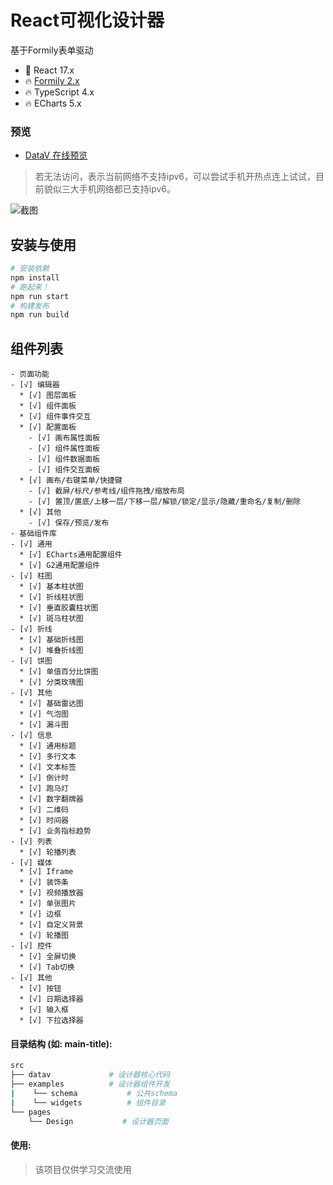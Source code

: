 # React可视化设计器
基于Formily表单驱动
* 💪 React 17.x
* 🔥 [Formily 2.x](https://formilyjs.org/zh-CN)
* 🔥 TypeScript 4.x
* 🔥 ECharts 5.x

### 预览
- [DataV 在线预览](http://www.userhu.top:81)

> 若无法访问，表示当前网络不支持ipv6，可以尝试手机开热点连上试试，目前貌似三大手机网络都已支持ipv6。

![截图](https://repository-images.githubusercontent.com/452603611/62ec66d4-fdb1-4179-9a73-c1576502dbfd)

## 安装与使用

```bash
# 安装依赖
npm install
# 跑起来！
npm run start
# 构建发布
npm run build
```
## 组件列表

```
- 页面功能
- [√] 编辑器
  * [√] 图层面板
  * [√] 组件面板
  * [√] 组件事件交互
  * [√] 配置面板
    - [√] 画布属性面板
    - [√] 组件属性面板
    - [√] 组件数据面板
    - [√] 组件交互面板
  * [√] 画布/右键菜单/快捷键
    - [√] 截屏/标尺/参考线/组件拖拽/缩放布局
    - [√] 置顶/置底/上移一层/下移一层/解锁/锁定/显示/隐藏/重命名/复制/删除
  * [√] 其他
    - [√] 保存/预览/发布
- 基础组件库
- [√] 通用
  * [√] ECharts通用配置组件
  * [√] G2通用配置组件
- [√] 柱图
  * [√] 基本柱状图
  * [√] 折线柱状图
  * [√] 垂直胶囊柱状图
  * [√] 斑马柱状图
- [√] 折线
  * [√] 基础折线图
  * [√] 堆叠折线图
- [√] 饼图
  * [√] 单值百分比饼图
  * [√] 分类玫瑰图
- [√] 其他
  * [√] 基础雷达图
  * [√] 气泡图
  * [√] 漏斗图
- [√] 信息
  * [√] 通用标题
  * [√] 多行文本
  * [√] 文本标签
  * [√] 倒计时
  * [√] 跑马灯
  * [√] 数字翻牌器
  * [√] 二维码
  * [√] 时间器
  * [√] 业务指标趋势
- [√] 列表
  * [√] 轮播列表
- [√] 媒体
  * [√] Iframe
  * [√] 装饰条
  * [√] 视频播放器
  * [√] 单张图片
  * [√] 边框
  * [√] 自定义背景
  * [√] 轮播图
- [√] 控件
  * [√] 全屏切换
  * [√] Tab切换
- [√] 其他
  * [√] 按钮
  * [√] 日期选择器
  * [√] 输入框
  * [√] 下拉选择器
```

#### 目录结构 (如: main-title):

```bash
src
├── datav             # 设计器核心代码
├── examples          # 设计器组件开发
|    └── schema           # 公共schema
|    └── widgets          # 组件目录
└── pages
    └── Design           # 设计器页面
```

#### 使用:

> 该项目仅供学习交流使用
